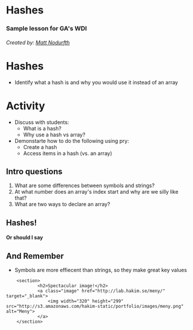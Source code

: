 <!-- ![General Assembly](images/ga.png) -->

# Hashes
### Sample lesson for GA's WDI
###### Created by: [Matt Nodurfth](http://github.com/DearHunter)


# Hashes
  * Identify what a hash is and why you would use it instead of an array

# Activity
* Discuss with students:
	* What is a hash?
	* Why use a hash vs array?
* Demonstarte how to do the following using pry:
	* Create a hash
	* Access items in a hash (vs. an array)   



## Intro questions
   1. What are some differences between symbols and strings?
   2. At what number does an array's index start and why are we silly like that?
   3. What are two ways to declare an array? 



## Hashes!
#### Or should I say 



## And Remember
* Symbols are more effiecent than strings, so they make great key values



```
	<section>
			<h2>Spectacular image!</h2>
			<a class="image" href="http://lab.hakim.se/meny/" target="_blank">
				<img width="320" height="299" src="http://s3.amazonaws.com/hakim-static/portfolio/images/meny.png" alt="Meny">
			</a>
	</section>
```